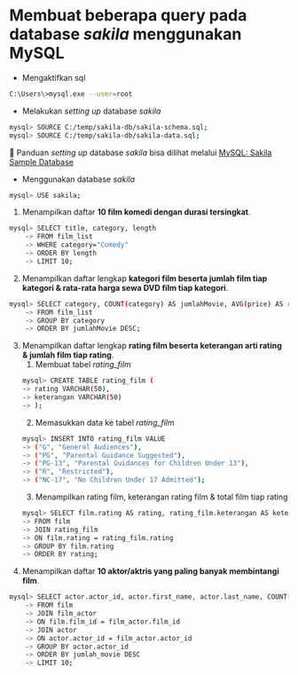 # Membuat beberapa query pada database *sakila* menggunakan MySQL

- Mengaktifkan sql
```bash
C:\Users\>mysql.exe --user=root
```

- Melakukan *setting up* database *sakila*
```bash
mysql> SOURCE C:/temp/sakila-db/sakila-schema.sql;
mysql> SOURCE C:/temp/sakila-db/sakila-data.sql;
```

📌 Panduan *setting up* database *sakila* bisa dilihat melalui [MySQL: Sakila Sample Database](https://dev.mysql.com/doc/sakila/en/sakila-installation.html)

- Menggunakan database *sakila*
```bash
mysql> USE sakila;
```

1. Menampilkan daftar **10 film komedi dengan durasi tersingkat**.
```bash
mysql> SELECT title, category, length
    -> FROM film_list
    -> WHERE category="Comedy"
    -> ORDER BY length
    -> LIMIT 10;
```

2. Menampilkan daftar lengkap **kategori film beserta jumlah film tiap kategori & rata-rata harga sewa DVD film tiap kategori**.
```bash
mysql> SELECT category, COUNT(category) AS jumlahMovie, AVG(price) AS rataHargaSewa
    -> FROM film_list
    -> GROUP BY category
    -> ORDER BY jumlahMovie DESC;
```

3. Menampilkan daftar lengkap **rating film beserta keterangan arti rating & jumlah film tiap rating**.
    1. Membuat tabel *rating_film*
    ```bash
    mysql> CREATE TABLE rating_film (
    -> rating VARCHAR(50),
    -> keterangan VARCHAR(50)
    -> );
    ```
    2. Memasukkan data ke tabel *rating_film*
    ```bash
    mysql> INSERT INTO rating_film VALUE
    -> ("G", "General Audiences"),
    -> ("PG", "Parental Guidance Suggested"),
    -> ("PG-13", "Parental Guidances for Children Under 13"),
    -> ("R", "Restricted"),
    -> ("NC-17", "No Children Under 17 Admitted");
    ```
    3. Menampilkan rating film, keterangan rating film & total film tiap rating
    ```bash
    mysql> SELECT film.rating AS rating, rating_film.keterangan AS keterangan, COUNT(film.rating) AS jumlahMovie
    -> FROM film
    -> JOIN rating_film
    -> ON film.rating = rating_film.rating
    -> GROUP BY film.rating
    -> ORDER BY rating;
    ```
4. Menampilkan daftar **10 aktor/aktris yang paling banyak membintangi film**.
```bash
mysql> SELECT actor.actor_id, actor.first_name, actor.last_name, COUNT(film.film_id) AS jumlah_movie
    -> FROM film
    -> JOIN film_actor
    -> ON film.film_id = film_actor.film_id
    -> JOIN actor
    -> ON actor.actor_id = film_actor.actor_id
    -> GROUP BY actor.actor_id
    -> ORDER BY jumlah_movie DESC
    -> LIMIT 10;
```
